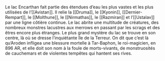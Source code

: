 Le lac Encarthan fait partie des étendues d’eau les plus vastes et les plus utilisées de l’[[Avistan]]. Il relie la [[Druma]], le [[Kyonin]], [[Dernier-Rempart]], le [[Molthune]], le [[Nirmathas]], le [[Razmiran]] et l’[[Ustalav]] par une ligne côtière continue.
Le lac abrite une multitude de créatures, des nombreux monstres lacustres aux merrows en passant par les scrags et des êtres encore plus étranges. Le plus grand mystère du lac se trouve en son centre, là où se dresse l’inquiétante île de la Terreur. On dit que c’est là qu’Aroden infligea une blessure mortelle à Tar-Baphon, le roi-magicien, en 896 AR, et elle doit son nom à la foule de morts-vivants, de monstruosités de cauchemars et de violentes tempêtes qui hantent ses rives.